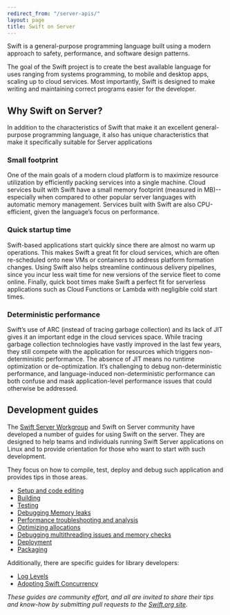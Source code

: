 ```yaml
---
redirect_from: "/server-apis/"
layout: page
title: Swift on Server
---
```


Swift is a general-purpose programming language built using a modern approach to safety, performance, and software design patterns.

The goal of the Swift project is to create the best available language for uses ranging from systems programming, to mobile and desktop apps, scaling up to cloud services.
Most importantly, Swift is designed to make writing and maintaining correct programs easier for the developer.

## Why Swift on Server?

In addition to the characteristics of Swift that make it an excellent general-purpose programming language,
it also has unique characteristics that make it specifically suitable for Server applications

### Small footprint
One of the main goals of a modern cloud platform is to maximize resource utilization by efficiently packing services into a single machine.
Cloud services built with Swift have a small memory footprint (measured in MB)--especially when compared to other popular server languages with automatic memory management.
Services built with Swift are also CPU-efficient, given the language’s focus on performance.

### Quick startup time
Swift-based applications start quickly since there are almost no warm up operations.
This makes Swift a great fit for cloud services, which are often re-scheduled onto new VMs or containers to address platform formation changes.
Using Swift also helps streamline continuous delivery pipelines, since you incur less wait time for new versions of the service fleet to come online.
Finally, quick boot times make Swift a perfect fit for serverless applications such as Cloud Functions or Lambda with negligible cold start times.

### Deterministic performance
Swift’s use of ARC (instead of tracing garbage collection) and its lack of JIT gives it an important edge in the cloud services space.
While tracing garbage collection technologies have vastly improved in the last few years, they still compete with the application for resources which triggers non-deterministic performance.
The absence of JIT means no runtime optimization or de-optimization.
It’s challenging to debug non-deterministic performance, and language-induced non-deterministic performance can both confuse and mask application-level performance issues that could otherwise be addressed.

## Development guides

The [Swift Server Workgroup](/sswg "Swift Server Workgroup") and Swift on Server community have developed a number of guides for using Swift on the server.
They are designed to help teams and individuals running Swift Server applications on Linux and to provide orientation for those who want to start with such development.

They focus on how to compile, test, deploy and debug such application and provides tips in those areas.

- [Setup and code editing](/documentation/server/guides/setup-and-ide-alternatives.html)
- [Building](/documentation/server/guides/building.html)
- [Testing](/documentation/server/guides/testing.html)
- [Debugging Memory leaks](/documentation/server/guides/memory-leaks-and-usage.html)
- [Performance troubleshooting and analysis](/documentation/server/guides/performance.html)
- [Optimizing allocations](/documentation/server/guides/allocations.html)
- [Debugging multithreading issues and memory checks](/documentation/server/guides/llvm-sanitizers.html)
- [Deployment](/documentation/server/guides/deployment.html)
- [Packaging](/documentation/server/guides/packaging.html)

Additionally, there are specific guides for library developers:

* [Log Levels](/documentation/server/guides/libraries/log-levels.html)
* [Adopting Swift Concurrency](/documentation/server/guides/libraries/concurrency-adoption-guidelines.html)

_These guides are community effort, and all are invited to share their tips and know-how by submitting pull requests to the [Swift.org site](https://github.com/apple/swift-org-website)_.
